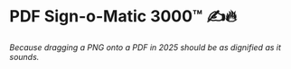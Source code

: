 # PDF Sign-o-Matic 3000™ ✍️🔥

*Because dragging a PNG onto a PDF in 2025 should be as dignified as it sounds.*
